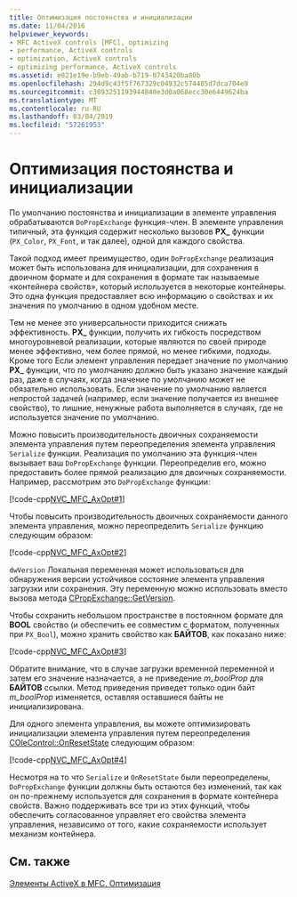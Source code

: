 ```yaml
---
title: Оптимизация постоянства и инициализации
ms.date: 11/04/2016
helpviewer_keywords:
- MFC ActiveX controls [MFC], optimizing
- performance, ActiveX controls
- optimization, ActiveX controls
- optimizing performance, ActiveX controls
ms.assetid: e821e19e-b9eb-49ab-b719-0743420ba80b
ms.openlocfilehash: 294d9c43f5f767329c04932c574485d7dca704e9
ms.sourcegitcommit: c3093251193944840e3d0a068ecc30e6449624ba
ms.translationtype: MT
ms.contentlocale: ru-RU
ms.lasthandoff: 03/04/2019
ms.locfileid: "57261953"
---
```

# <a name="optimizing-persistence-and-initialization"></a>Оптимизация постоянства и инициализации

По умолчанию постоянства и инициализации в элементе управления обрабатываются `DoPropExchange` функция-член. В элементе управления типичный, эта функция содержит несколько вызовов **PX_** функции (`PX_Color`, `PX_Font`, и так далее), одной для каждого свойства.

Такой подход имеет преимущество, один `DoPropExchange` реализация может быть использована для инициализации, для сохранения в двоичном формате и для сохранения в формате так называемые «контейнера свойств», который используется в некоторые контейнеры. Это одна функция предоставляет всю информацию о свойствах и их значения по умолчанию в одном удобном месте.

Тем не менее это универсальности приходится снижать эффективность. **PX_** функции, получить их гибкость посредством многоуровневой реализации, которые являются по своей природе менее эффективно, чем более прямой, но менее гибкими, подходы. Кроме того Если элемент управления передает значение по умолчанию **PX_** функции, что по умолчанию должно быть указано значение каждый раз, даже в случаях, когда значение по умолчанию может не обязательно использовать. Если значение по умолчанию является непростой задачей (например, если значение получается из внешнее свойство), то лишние, ненужные работа выполняется в случаях, где не используется значение по умолчанию.

Можно повысить производительность двоичных сохраняемости элемента управления путем переопределения элемента управления `Serialize` функции. Реализация по умолчанию эта функция-член вызывает ваш `DoPropExchange` функции. Переопределив его, можно предоставить более прямой реализацию для двоичных сохраняемости. Например, рассмотрим это `DoPropExchange` функции:

[!code-cpp[NVC_MFC_AxOpt#1](../mfc/codesnippet/cpp/optimizing-persistence-and-initialization_1.cpp)]

Чтобы повысить производительность двоичных сохраняемости данного элемента управления, можно переопределить `Serialize` функцию следующим образом:

[!code-cpp[NVC_MFC_AxOpt#2](../mfc/codesnippet/cpp/optimizing-persistence-and-initialization_2.cpp)]

`dwVersion` Локальная переменная может использоваться для обнаружения версии устойчивое состояние элемента управления загрузки или сохранения. Эту переменную можно использовать вместо вызова метода [CPropExchange::GetVersion](../mfc/reference/cpropexchange-class.md#getversion).

Чтобы сохранить небольшом пространстве в постоянном формате для **BOOL** свойство (и обеспечить ее совместим с форматом, полученных при `PX_Bool`), можно хранить свойство как **БАЙТОВ**, как показано ниже:

[!code-cpp[NVC_MFC_AxOpt#3](../mfc/codesnippet/cpp/optimizing-persistence-and-initialization_3.cpp)]

Обратите внимание, что в случае загрузки временной переменной и затем его значение назначается, а не приведение *m_boolProp* для **БАЙТОВ** ссылки. Метод приведения приведет только один байт *m_boolProp* изменяется, оставляя оставшиеся байты не инициализирована.

Для одного элемента управления, вы можете оптимизировать инициализации элемента управления путем переопределения [COleControl::OnResetState](../mfc/reference/colecontrol-class.md#onresetstate) следующим образом:

[!code-cpp[NVC_MFC_AxOpt#4](../mfc/codesnippet/cpp/optimizing-persistence-and-initialization_4.cpp)]

Несмотря на то что `Serialize` и `OnResetState` были переопределены, `DoPropExchange` функции должны быть остаются без изменений, так как он по-прежнему используется для сохранения в формате контейнера свойств. Важно поддерживать все три из этих функций, чтобы обеспечить согласованное управляет его свойства элемента управления, независимо от того, какие сохраняемости использует механизм контейнера.

## <a name="see-also"></a>См. также

[Элементы ActiveX в MFC. Оптимизация](../mfc/mfc-activex-controls-optimization.md)
